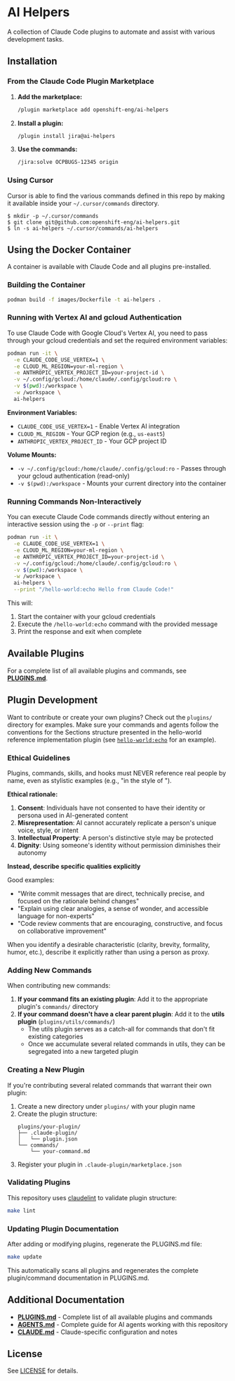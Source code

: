 # AI Helpers

A collection of Claude Code plugins to automate and assist with various development tasks.

## Installation

### From the Claude Code Plugin Marketplace

1. **Add the marketplace:**
   ```bash
   /plugin marketplace add openshift-eng/ai-helpers
   ```

2. **Install a plugin:**
   ```bash
   /plugin install jira@ai-helpers
   ```

3. **Use the commands:**
   ```bash
   /jira:solve OCPBUGS-12345 origin
   ```

### Using Cursor

Cursor is able to find the various commands defined in this repo by
making it available inside your `~/.cursor/commands` directory.

```
$ mkdir -p ~/.cursor/commands
$ git clone git@github.com:openshift-eng/ai-helpers.git
$ ln -s ai-helpers ~/.cursor/commands/ai-helpers
```

## Using the Docker Container

A container is available with Claude Code and all plugins pre-installed.

### Building the Container

```bash
podman build -f images/Dockerfile -t ai-helpers .
```

### Running with Vertex AI and gcloud Authentication

To use Claude Code with Google Cloud's Vertex AI, you need to pass through your gcloud credentials and set the required environment variables:

```bash
podman run -it \
  -e CLAUDE_CODE_USE_VERTEX=1 \
  -e CLOUD_ML_REGION=your-ml-region \
  -e ANTHROPIC_VERTEX_PROJECT_ID=your-project-id \
  -v ~/.config/gcloud:/home/claude/.config/gcloud:ro \
  -v $(pwd):/workspace \
  -w /workspace \
  ai-helpers
```

**Environment Variables:**
- `CLAUDE_CODE_USE_VERTEX=1` - Enable Vertex AI integration
- `CLOUD_ML_REGION` - Your GCP region (e.g., `us-east5`)
- `ANTHROPIC_VERTEX_PROJECT_ID` - Your GCP project ID

**Volume Mounts:**
- `-v ~/.config/gcloud:/home/claude/.config/gcloud:ro` - Passes through your gcloud authentication (read-only)
- `-v $(pwd):/workspace` - Mounts your current directory into the container

### Running Commands Non-Interactively

You can execute Claude Code commands directly without entering an interactive session using the `-p` or `--print` flag:

```bash
podman run -it \
  -e CLAUDE_CODE_USE_VERTEX=1 \
  -e CLOUD_ML_REGION=your-ml-region \
  -e ANTHROPIC_VERTEX_PROJECT_ID=your-project-id \
  -v ~/.config/gcloud:/home/claude/.config/gcloud:ro \
  -v $(pwd):/workspace \
  -w /workspace \
  ai-helpers \
  --print "/hello-world:echo Hello from Claude Code!"
```

This will:
1. Start the container with your gcloud credentials
2. Execute the `/hello-world:echo` command with the provided message
3. Print the response and exit when complete

## Available Plugins

For a complete list of all available plugins and commands, see **[PLUGINS.md](PLUGINS.md)**.

## Plugin Development

Want to contribute or create your own plugins? Check out the `plugins/` directory for examples.
Make sure your commands and agents follow the conventions for the Sections structure presented in the hello-world reference implementation plugin (see [`hello-world:echo`](plugins/hello-world/commands/echo.md) for an example).

### Ethical Guidelines

Plugins, commands, skills, and hooks must NEVER reference real people by name, even as stylistic examples (e.g., "in the style of <specific human>").

**Ethical rationale:**
1. **Consent**: Individuals have not consented to have their identity or persona used in AI-generated content
2. **Misrepresentation**: AI cannot accurately replicate a person's unique voice, style, or intent
3. **Intellectual Property**: A person's distinctive style may be protected
4. **Dignity**: Using someone's identity without permission diminishes their autonomy

**Instead, describe specific qualities explicitly**

Good examples:

* "Write commit messages that are direct, technically precise, and focused on the rationale behind changes"
* "Explain using clear analogies, a sense of wonder, and accessible language for non-experts"
* "Code review comments that are encouraging, constructive, and focus on collaborative improvement"

When you identify a desirable characteristic (clarity, brevity, formality, humor, etc.), describe it explicitly rather than using a person as proxy.

### Adding New Commands

When contributing new commands:

1. **If your command fits an existing plugin**: Add it to the appropriate plugin's `commands/` directory
2. **If your command doesn't have a clear parent plugin**: Add it to the **utils plugin** (`plugins/utils/commands/`)
   - The utils plugin serves as a catch-all for commands that don't fit existing categories
   - Once we accumulate several related commands in utils, they can be segregated into a new targeted plugin

### Creating a New Plugin

If you're contributing several related commands that warrant their own plugin:

1. Create a new directory under `plugins/` with your plugin name
2. Create the plugin structure:
   ```
   plugins/your-plugin/
   ├── .claude-plugin/
   │   └── plugin.json
   └── commands/
       └── your-command.md
   ```
3. Register your plugin in `.claude-plugin/marketplace.json`

### Validating Plugins

This repository uses [claudelint](https://github.com/stbenjam/claudelint) to validate plugin structure:

```bash
make lint
```

### Updating Plugin Documentation

After adding or modifying plugins, regenerate the PLUGINS.md file:

```bash
make update
```

This automatically scans all plugins and regenerates the complete plugin/command documentation in PLUGINS.md.

## Additional Documentation

- **[PLUGINS.md](PLUGINS.md)** - Complete list of all available plugins and commands
- **[AGENTS.md](AGENTS.md)** - Complete guide for AI agents working with this repository
- **[CLAUDE.md](CLAUDE.md)** - Claude-specific configuration and notes

## License

See [LICENSE](LICENSE) for details.
